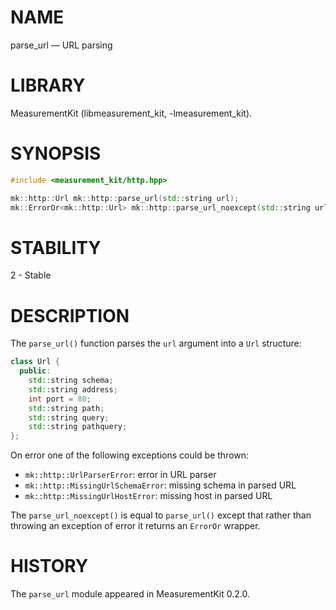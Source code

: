 # NAME
parse_url &mdash; URL parsing

# LIBRARY
MeasurementKit (libmeasurement_kit, -lmeasurement_kit).

# SYNOPSIS
```C++
#include <measurement_kit/http.hpp>

mk::http::Url mk::http::parse_url(std::string url);
mk::ErrorOr<mk::http::Url> mk::http::parse_url_noexcept(std::string url);
```

# STABILITY

2 - Stable

# DESCRIPTION

The `parse_url()` function parses the `url` argument into a `Url` structure:

```C++
class Url {
  public:
    std::string schema;
    std::string address;
    int port = 80;
    std::string path;
    std::string query;
    std::string pathquery;
};
```

On error one of the following exceptions could be thrown:

- `mk::http::UrlParserError`: error in URL parser
- `mk::http::MissingUrlSchemaError`: missing schema in parsed URL
- `mk::http::MissingUrlHostError`: missing host in parsed URL

The `parse_url_noexcept()` is equal to `parse_url()` except that rather
than throwing an exception of error it returns an `ErrorOr` wrapper.

# HISTORY

The `parse_url` module appeared in MeasurementKit 0.2.0.
